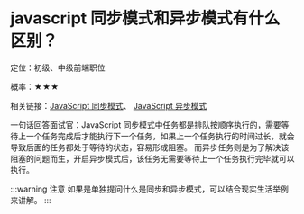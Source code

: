 <script lang="ts" setup>
import { loginRead } from '@/utils/login-read'
loginRead('q10000')
</script>

# javascript 同步模式和异步模式有什么区别？



定位：初级、中级前端职位

概率：★★★

相关链接：[JavaScript 同步模式](/documents/part2/javascript-advanced/sync.html)、 [JavaScript 异步模式](/documents/part2/javascript-advanced/async.html)

一句话回答面试官：JavaScript 同步模式中任务都是排队按顺序执行的，需要等待上一个任务完成后才能执行下一个任务，如果上一个任务执行的时间过长，就会导致后面的任务都处于等待的状态，容易形成阻塞。
而异步任务则是为了解决该阻塞的问题而生，开启异步模式后，该任务无需要等待上一个任务执行完毕就可以执行。

:::warning 注意
如果是单独提问什么是同步和异步模式，可以结合现实生活举例来讲解。
:::
